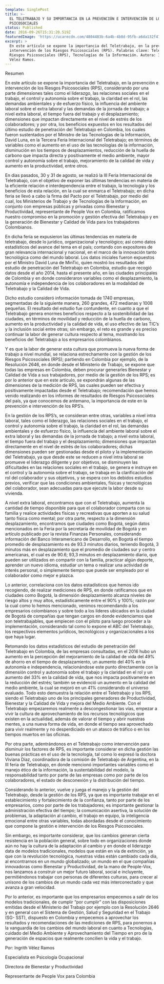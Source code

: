 ```yaml
---
template: SinglePost
title: >-
  EL TELETRABAJO Y SU IMPORTANCIA EN LA PREVENCIÓN E INTERVENCIÓN DE LOS RIESGOS
  PSICOSOCIALES
status: Published
date: 2016-09-26T15:31:20.519Z
featuredImage: 'https://ucarecdn.com/4804483b-6a4b-4b8d-95fb-a6da132f47fd/'
excerpt: >
  En este artículo se expone la importancia del Teletrabajo, en la prevención e
  intervención de los Riesgos Psicosociales (RPS). Palabras clave: Teletrabajo,
  Riesgos Psicosociales (RPS), Tecnologías de la Información. Autora: Ingrith
  Vélez Ramos.
---
```

Resumen 



En este artículo se expone la importancia del Teletrabajo, en la prevención e intervención de los Riesgos Psicosociales (RPS), considerando por una parte dimensiones tales como el liderazgo, las relaciones sociales en el trabajo, el control y autonomía sobre el trabajo, la claridad en el rol, las demandas ambientales y de esfuerzo físico, la influencia del ambiente laboral sobre el extra laboral y las demandas de la jornada de trabajo; a nivel extra laboral, el tiempo fuera del trabajo y el desplazamiento; dimensiones que impactan directamente en el nivel de estrés de los colaboradores; y por otra, los beneficios expuestos en los resultados del último estudio de penetración del Teletrabajo en Colombia, los cuales fueron sustentados por el Ministro de las Tecnologías de la Información, David Luna, en la Tercera Feria Internacional del Teletrabajo; en términos de variables como el aumento en el uso de las tecnologías de la información, disminución en los tiempos de desplazamientos, reducción de la huella de carbono que impacta directa y positivamente el medio ambiente, mayor control y autonomía sobre el trabajo, mejoramiento de la calidad de vida y aumento en la productividad, entre otros.

En días pasados, 30 y 31 de agosto, se realizó la III Feria Internacional de Teletrabajo, con el objetivo de exponer las últimas tendencias en materia de la eficiente relación e interdependencia entre el trabajo, la tecnología y los beneficios de esta relación, en la cual se enmarca el Teletrabajo; en dicha feria se llevó a cabo la firma del Pacto por el Teletrabajo, por medio del cual, los Ministerios de Trabajo y de Tecnologías de la Información, en conjunto con empresas públicas y privadas como Bienestar y Productividad, representante de People Vox en Colombia, ratificamos nuestro compromiso en la promoción y gestión efectiva del Teletrabajo y en la generación de Bienestar y Calidad de Vida para los trabajadores Colombianos.

En dicha feria se expusieron las últimas tendencias en materia de teletrabajo, desde lo jurídico, organizacional y tecnológico; así como datos estadísticos del avance del tema en el país; contando con expositores de gran relevancia internacional y nacional, en el marco de la innovación tanto tecnológica como del mundo laboral. Los datos iniciales fueron expuestos por el Ministro David Luna de MinTic, quien mostró los resultados del estudio de penetración del Teletrabajo en Colombia, estudio que recogió datos desde el año 2014, hasta el presente año, en las ciudades principales de Colombia y en donde consideraron variables como el desplazamiento, la autonomía e independencia de los colaboradores en la modalidad de Teletrabajo y la Calidad de Vida.



Dicho estudio consideró información tomada de 1740 empresas, segmentadas de la siguiente manera, 260 grandes, 472 medianas y 1008 pequeñas. El resultado del estudio fue contundente, en cuanto a que el Teletrabajo genera enormes beneficios respecto a la sostenibilidad de las ciudades, en términos de movilidad y reducción de la huella de carbono, aumento en la productividad y la calidad de vida, el uso efectivo de las TIC’s y la inclusión social entre otras; sin embargo, el reto es grande y es preciso continuar la labor de generar cultura respecto al tema, mostrando los beneficios del Teletrabajo a los empresarios colombianos.



Y es que la labor de generar esta cultura que promueva la nueva forma de trabajo a nivel mundial, se relaciona estrechamente con la gestión de los Riesgos Psicosociales (RPS); partiendo en Colombia por ejemplo, de la Resolución 2646, en donde desde el Ministerio de Trabajo, se expone que todas las empresas en Colombia, deben procurar generarles Bienestar y Calidad de Vida a sus trabajadores, por medio de la gestión de los RPS; es por lo anterior que en este artículo, se expondrán algunas de las dimensiones de la medición de RPS, las cuales pueden ser efectiva y positivamente impactadas desde el Teletrabajo; recomendación que hemos venido realizando en los informes de resultados de Riesgos Psicosociales del país, ya que conocemos de antemano, la importancia de este en la prevención e intervención de los RPS’s.



En la gestión de los RPS’s, se consideran entre otras, variables a nivel intra laboral, tales como el liderazgo, las  relaciones sociales en el trabajo, el control y autonomía sobre el trabajo, la claridad en el rol, las demandas ambientales y de esfuerzo físico, la influencia del ambiente laboral sobre el extra laboral y las demandas de la jornada de trabajo; a nivel extra laboral, el tiempo fuera del trabajo y el desplazamiento; dimensiones que impactan directamente en el nivel de estrés de los colaboradores; dichas dimensiones pueden ser gestionadas desde el piloto y la implementación del Teletrabajo, ya que desde este se reducen a nivel intra laboral se promueve el liderazgo diligente y por objetivos, se disminuyen las dificultades en las relaciones sociales en el trabajo, se genera e instruye en el control y la autonomía sobre el trabajo, se trabaja en la clarificación del rol del colaborador y sus objetivos, y se espera con los debidos estudios previos, verificar que las condiciones ambientales, físicas y tecnológicas del colaborador, sean adecuadas para que ejecute la labor desde su vivienda.



A nivel extra laboral, encontramos que con el Teletrabajo, aumenta la cantidad de tiempo disponible para que el colaborador comparta con su familia y realice actividades físicas y recreativas que aporten a su salud tanto física como mental; por otra parte, respecto a la dimensión desplazamiento, encontramos que ciudades como Bogotá, según datos mencionados en la Feria por la secretaría de movilidad de Bogotá y en artículo publicado por la revista Finanzas Personales, considerando información del Banco Interamericano de Desarrollo, en Bogotá el tiempo promedio de desplazamiento es de 93.3 minutos diarios, teniendo Bogotá, 3 minutos más en desplazamiento que el promedio de ciudades sur y centro americanas, el cual es de 90.6; 93,3 minutos en desplazamiento diario, que pueden ser utilizados en compartir con la familia, practicar algún deporte, aprender un nuevo idioma, estudiar un tema o realizar una actividad de interés personal, o simplemente tiempo que puede ser empleado por el colaborador como mejor e plazca.



Lo anterior, correlaciona con los datos estadísticos que hemos ido recogiendo, de realizar mediciones de RPS, en donde ratificamos que en ciudades como Bogotá, la dimensión desplazamiento alcanza niveles de riesgo altos y muy altos, estadísticamente entre el 90% y 100%; razón por la cual como lo hemos mencionado, venimos recomendando a los empresarios colombianos y sobre todo a los líderes ubicados en la ciudad de Bogotá de compañías que tengan cargos en donde evidenciamos que son teletrabajables, que empiecen con el piloto para luego proceder a la implementación, considerando tal como lo expone el ABC del Teletrabajo, los respectivos elementos jurídicos, tecnológicos y organizacionales a los que haya lugar.



Retomando los datos estadísticos del estudio de penetración del Teletrabajo en Colombia, de las empresas consultadas, en el 2016 hubo un aumento en la percepción del mejoramiento de la calidad de vida del 49% de ahorro en el tiempo de desplazamiento, un aumento del 40% en la autonomía e independencia, relacionándose este punto directamente con la dimensión control y autonomía sobre el trabajo y la claridad en el rol y un aumento del 33% en la calidad de vida, que nos impacta positivamente en la reducción del estrés; también se evidenció un aumento en la calidad del medio ambiente, la cual se mejoró en un 41% considerando el universo evaluado. Todo esto demuestra la relación entre el Teletrabajo y los RPS, siendo el Teletrabajo uno de los principales generadores de Productividad, Bienestar y la Calidad de Vida y mejora del Medio Ambiente. Con el Teletrabajo empezaremos realmente a descongestionar las vías, empezar a vivir la cultura de aprovechamiento de los recursos tecnológicos que existen en la actualidad, además de valorar el tiempo y abrir nuestras mentes, a una nueva forma de vida, en donde el tiempo sea aprovechado para vivir realmente y no desperdiciado en un atasco de tráfico o en los tiempos muertos en las oficinas.



Por otra parte, adentrándonos en el Teletrabajo como intervención para disminuir los factores de RPS, es importante considerar en dicha gestión las buenas prácticas en el uso de la tecnología, tal como lo expresó la doctora Viviana Díaz, coordinadora de la comisión de Teletrabajo de Argentina, en la III feria de Teletrabajo, en donde mencionó importantes variables como el manejo ético de la información, la sustentabilidad del modelo, la responsabilidad tanto por parte de las empresas como por parte de los colaboradores, el estado de desconexión y la distribución del tiempo.



Considerando lo anterior, vuelve y juega el manejo y la gestión del Teletrabajo, desde la gestión de los RPS, ya que es importante trabajar en el establecimiento y fortalecimiento de la confianza, tanto por parte de los empresarios, como por parte de los trabajadores; es importante gestionar la administración efectiva del tiempo; la comunicación asertiva, la solución de problemas, la adaptación al cambio, el trabajo en equipo, la inteligencia emocional entre otras variables, todas abordadas desde el conocimiento que compone la gestión e intervención de los Riesgos Psicosociales.



Sin embargo, es importante considerar, que los cambios generan cierta resistencia en la población general, sobre todo en organizaciones donde aún no hay la cultura de la adaptación al cambio y en donde el liderazgo data de modelos tradicionales, modelos que están en vía de extinción, ya que con la revolución tecnológica, nuestras vidas están cambiado cada día, al encontrarnos en un mundo globalizado; un mundo en el que compañías innovadoras como Bienestar y Productividad, de la mano de People-Vox, nos lanzamos a construir un mejor futuro laboral, social e incluyente, permitiéndonos trabajar con personas de diferentes culturas, para crecer al unísono de los cambios de un mundo cada vez más interconectado y que avanza a gran velocidad.



Por lo anterior, es importante que los empresarios empecemos a salir de los modelos tradicionales, de cumplir “por cumplir” con las disposiciones emitidas desde el Ministerio del Trabajo por ejemplo con la Resolución 2646 y en general con el Sistema de Gestión, Salud y Seguridad en el Trabajo (SG- SST), dispuesto en Colombia y empecemos a aprovechar los resultados y recomendaciones de las mediciones de RPS, para ponernos a la vanguardia de los cambios del mundo laboral en cuanto a Tecnologías, cuidado del Medio Ambiente y Aprovechamiento del Tiempo en pro de la generación de espacios que realmente concilien la vida y el trabajo.



Por: Ingrith Vélez Ramos

Especialista en Psicología Ocupacional

Directora de Bienestar y Productividad

Representante de People Vox para Colombia
